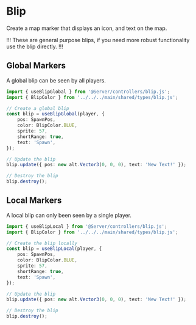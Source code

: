 # Blip

Create a map marker that displays an icon, and text on the map.

!!!
These are general purpose blips, if you need more robust functionality use the blip directly.
!!!

## Global Markers

A global blip can be seen by all players.

```ts
import { useBlipGlobal } from '@Server/controllers/blip.js';
import { BlipColor } from '../../../main/shared/types/blip.js';

// Create a global blip
const blip = useBlipGlobal(player, {
    pos: SpawnPos,
    color: BlipColor.BLUE,
    sprite: 57,
    shortRange: true,
    text: 'Spawn',
});

// Update the blip
blip.update({ pos: new alt.Vector3(0, 0, 0), text: 'New Text!' });

// Destroy the blip
blip.destroy();
```

## Local Markers

A local blip can only been seen by a single player.

```ts
import { useBlipLocal } from '@Server/controllers/blip.js';
import { BlipColor } from '../../../main/shared/types/blip.js';

// Create the blip locally
const blip = useBlipLocal(player, {
    pos: SpawnPos,
    color: BlipColor.BLUE,
    sprite: 57,
    shortRange: true,
    text: 'Spawn',
});

// Update the blip
blip.update({ pos: new alt.Vector3(0, 0, 0), text: 'New Text!' });

// Destroy the blip
blip.destroy();
```
